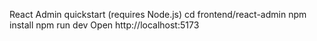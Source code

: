 React Admin quickstart (requires Node.js)
cd frontend/react-admin
npm install
npm run dev
Open http://localhost:5173
